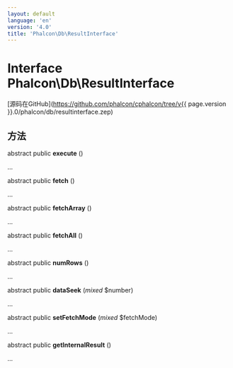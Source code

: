 ```yaml
---
layout: default
language: 'en'
version: '4.0'
title: 'Phalcon\Db\ResultInterface'
---
```


# Interface **Phalcon\Db\ResultInterface**

[源码在GitHub](https://github.com/phalcon/cphalcon/tree/v{{ page.version }}.0/phalcon/db/resultinterface.zep)

## 方法

abstract public **execute** ()

...

abstract public **fetch** ()

...

abstract public **fetchArray** ()

...

abstract public **fetchAll** ()

...

abstract public **numRows** ()

...

abstract public **dataSeek** (*mixed* $number)

...

abstract public **setFetchMode** (*mixed* $fetchMode)

...

abstract public **getInternalResult** ()

...